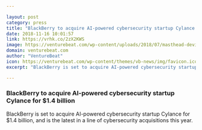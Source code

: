 ```yaml
---

layout: post
category: press
title: "BlackBerry to acquire AI-powered cybersecurity startup Cylance for $1.4 billion"
date: 2018-11-16 10:01:57
link: https://vrhk.co/2zX2KWS
image: https://venturebeat.com/wp-content/uploads/2018/07/masthead-device-image.png?fit=2502%2C1349&strip=all
domain: venturebeat.com
author: "VentureBeat"
icon: https://venturebeat.com/wp-content/themes/vb-news/img/favicon.ico
excerpt: "BlackBerry is set to acquire AI-powered cybersecurity startup Cylance for $1.4 billion, and is the latest in a line of cybersecurity acquisitions this year."

---
```


### BlackBerry to acquire AI-powered cybersecurity startup Cylance for $1.4 billion

BlackBerry is set to acquire AI-powered cybersecurity startup Cylance for $1.4 billion, and is the latest in a line of cybersecurity acquisitions this year.